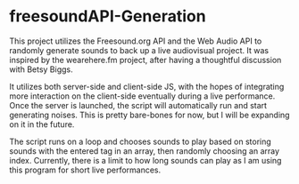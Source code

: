 # freesoundAPI-Generation

This project utilizes the Freesound.org API and the Web Audio API to randomly generate sounds to back up a live audiovisual project. It was inspired by the wearehere.fm project, after having a thoughtful discussion with Betsy Biggs.

It utilizes both server-side and client-side JS, with the hopes of integrating more interaction on the client-side eventually during a live performance. Once the server is launched, the script will automatically run and start generating noises. This is pretty bare-bones for now, but I will be expanding on it in the future.

The script runs on a loop and chooses sounds to play based on storing sounds with the entered tag in an array, then randomly choosing an array index. Currently, there is a limit to how long sounds can play as I am using this program for short live performances.